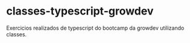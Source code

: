 # classes-typescript-growdev

Exercicios realizados de typescript do bootcamp da growdev utilizando classes.
